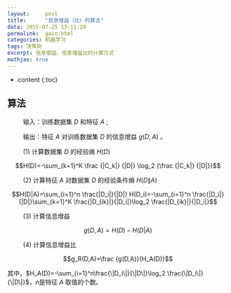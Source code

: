 ```yaml
---
layout:     post
title:      "信息增益（比）的算法"
data: 2015-07-25 13:11:29
permalink:  gain.html
categories: 机器学习
tags: 决策树
excerpt: 信息增益、信息增益比的计算方式
mathjax: true
---
```


* content
{:toc}

## 算法
$\qquad$ 输入：训练数据集 $D$ 和特征 $A$ ;

$\qquad$ 输出：特征 $A$ 对训练数据集 $D$ 的信息增益 $g(D,A)$ 。

$\qquad$ (1) 计算数据集 $D$ 的经验熵 $H(D)$ 

$$H(D)=-\sum_{k=1}^K \frac {|C_k|} {|D|} \log_2 {\frac {|C_k|} {|D|}}$$

$\qquad$ (2) 计算特征 $A$ 对数据集 $D$ 的经验条件熵 $H(D\|A)$
 
$$H(D|A)=\sum_{i=1}^n \frac{|D_i|}{|D|} H(D_i)=-\sum_{i=1}^n \frac{|D_i|}{|D|}\sum_{k=1}^K \frac{|D_{ik}|}{|D_i|}\log_2 \frac{|D_{ik}|}{|D_i|}$$

$\qquad$ (3) 计算信息增益 

$$g(D,A)=H(D)-H(D|A)$$

$\qquad$ (4) 计算信息增益比 

$$g_R(D,A)=\frac {g(D,A)}{H_A(D)}$$

其中，$H_A(D)=-\sum_{i=1}^n\frac{\|D_i\|}{\|D\|}\log_2 \frac{\|D_i\|}{\|D\|}$，$n$是特征 $A$ 取值的个数。

